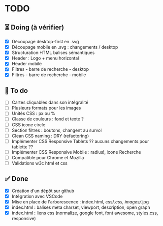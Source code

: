 # TODO
## ⏳ Doing (à vérifier)
- [x] Découpage desktop-first en .svg
- [x] Découpage mobile en .svg : changements / desktop
- [x] Structuration HTML balises sémantiques
- [x] Header : Logo + menu horizontal
- [x] Header mobile 
- [x] Filtres - barre de recherche - desktop
- [x] Filtres - barre de recherche - mobile

## 🎯 To do
- [ ] Cartes cliquables dans son intégralité
- [ ] Plusieurs formats pour les images
- [ ] Unités CSS : px ou %
- [ ] Classe de couleurs : fond et texte ?
- [ ] CSS icone circle
- [ ] Section filtres : boutons, changent au survol
- [ ] Clean CSS naming : DRY (refactoring)
- [ ] Implémenter CSS Responsive Tablets ?? aucuns changements pour tablette ??
- [ ] Implémenter CSS Responsive Mobile : radius!, icone Recherche
- [ ] Compatible pour Chrome et Mozilla
- [ ] Validations w3c html et css
## ✅ Done
- [x] Création d'un dépôt sur github
- [x] Intégration avec VSCode
- [x] Mise en place de l'arborescence  : index.html, css/*.css, images/*.jpg
- [x] index.html : balises meta charset, viewport, description, open graph
- [x] index.html : liens css (normalize, google font, font awesome, styles.css, responsive)
